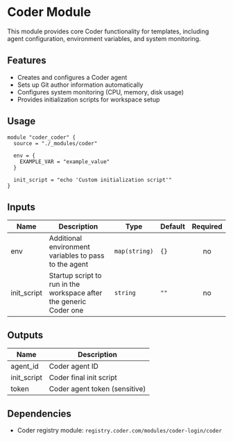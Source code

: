 # Coder Module

This module provides core Coder functionality for templates, including agent configuration, environment variables, and system monitoring.

## Features

- Creates and configures a Coder agent
- Sets up Git author information automatically
- Configures system monitoring (CPU, memory, disk usage)
- Provides initialization scripts for workspace setup

## Usage

```hcl
module "coder_coder" {
  source = "./_modules/coder"

  env = {
    EXAMPLE_VAR = "example_value"
  }

  init_script = "echo 'Custom initialization script'"
}
```

## Inputs

| Name | Description | Type | Default | Required |
|------|-------------|------|---------|:--------:|
| env | Additional environment variables to pass to the agent | `map(string)` | `{}` | no |
| init_script | Startup script to run in the workspace after the generic Coder one | `string` | `""` | no |

## Outputs

| Name | Description |
|------|-------------|
| agent_id | Coder agent ID |
| init_script | Coder final init script |
| token | Coder agent token (sensitive) |

## Dependencies

- Coder registry module: `registry.coder.com/modules/coder-login/coder`
